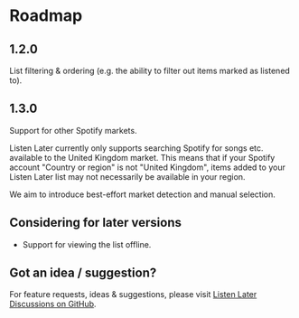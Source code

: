 # Roadmap

## 1.2.0

List filtering & ordering (e.g. the ability to filter out items marked as listened to).

## 1.3.0

Support for other Spotify markets.

Listen Later currently only supports searching Spotify for songs etc. available to the United Kingdom market. This means that if your Spotify account "Country or region" is not "United Kingdom", items added to your Listen Later list may not necessarily be available in your region.

We aim to introduce best-effort market detection and manual selection.

## Considering for later versions

- Support for viewing the list offline.

## Got an idea / suggestion?

For feature requests, ideas & suggestions, please visit [Listen Later Discussions on GitHub](https://github.com/carl-hartshorn/listen-later/discussions).
